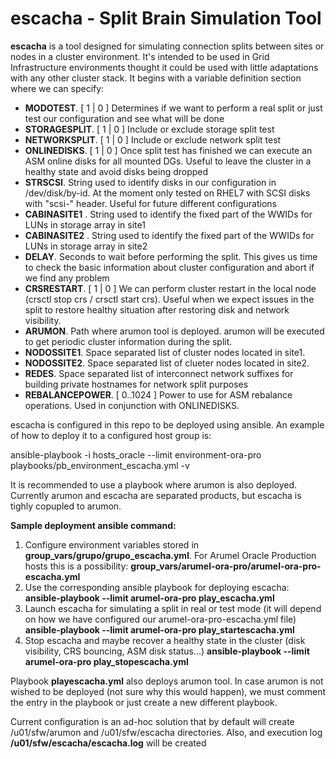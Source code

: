 # escacha - Split Brain Simulation Tool 
**escacha** is a tool designed for simulating connection splits between sites or nodes in a cluster environment. It's intended to be used in Grid Infrastructure environments thought it could be used with little adaptations with any other cluster stack. 
It begins with a variable definition section where we can specify:

* **MODOTEST**. [ 1 | 0 ] Determines if we want to perform a real split or just test our configuration and see what will be done
* **STORAGESPLIT**. [ 1 | 0 ] Include or exclude storage split test
* **NETWORKSPLIT**. [ 1 | 0 ] Include or exclude network split test
* **ONLINEDISKS**. [ 1 | 0 ] Once split test has finished we can execute an ASM online disks for all mounted DGs. Useful to leave the cluster in a healthy state and avoid disks being dropped
* **STRSCSI**. String used to identify disks in our configuration in /dev/disk/by-id. At the moment only tested on RHEL7 with SCSI disks with "scsi-" header. Useful for future different configurations
* **CABINASITE1** . String used to identify the fixed part of the WWIDs for LUNs in storage array in site1
* **CABINASITE2** . String used to identify the fixed part of the WWIDs for LUNs in storage array in site2
* **DELAY**. Seconds to wait before performing the split. This gives us time to check the basic information about cluster configuration and abort if we find any problem
* **CRSRESTART**. [ 1 | 0 ] We can perform cluster restart in the local node (crsctl stop crs / crsctl start crs). Useful when we expect issues in the split to restore healthy situation after restoring disk and network visibility.
* **ARUMON**. Path where arumon tool is deployed. arumon will be executed to get periodic cluster information during the split.
* **NODOSSITE1**. Space separated list of cluster nodes located in site1.
* **NODOSSITE2**. Space separated list of clueter nodes located in site2.
* **REDES**. Space separated list of interconnect network suffixes for building private hostnames for network split purposes
* **REBALANCEPOWER**. [ 0..1024 ] Power to use for ASM rebalance operations. Used in conjunction with ONLINEDISKS.

escacha is configured in this repo to be deployed using ansible. An example of how to deploy it to a configured host group is:

ansible-playbook -i hosts_oracle --limit environment-ora-pro playbooks/pb_environment_escacha.yml -v

It is recommended to use a playbook where arumon is also deployed. Currently arumon and escacha are separated products, but escacha is tighly copupled to arumon.

**Sample deployment ansible command:**

1. Configure environment variables stored in **group_vars/grupo/grupo_escacha.yml**. For Arumel Oracle Production hosts this is a possibility: **group_vars/arumel-ora-pro/arumel-ora-pro-escacha.yml**
1. Use the corresponding ansible playbook for deploying escacha:
**ansible-playbook --limit arumel-ora-pro play_escacha.yml**
1. Launch escacha for simulating a split in real or test mode (it will depend on how we have configured our arumel-ora-pro-escacha.yml file)
**ansible-playbook --limit arumel-ora-pro play_startescacha.yml**
1. Stop escacha and maybe recover a healthy state in the cluster (disk visibility, CRS bouncing, ASM disk status...)
**ansible-playbook --limit arumel-ora-pro play_stopescacha.yml**

Playbook **playescacha.yml** also deploys arumon tool. In case arumon is not wished to be deployed (not sure why this would happen), we must comment the entry in the playbook or just create a new different playbook.

Current configuration is an ad-hoc solution that by default will create /u01/sfw/arumon and /u01/sfw/escacha directories. Also, and execution log **/u01/sfw/escacha/escacha.log** will be created 
